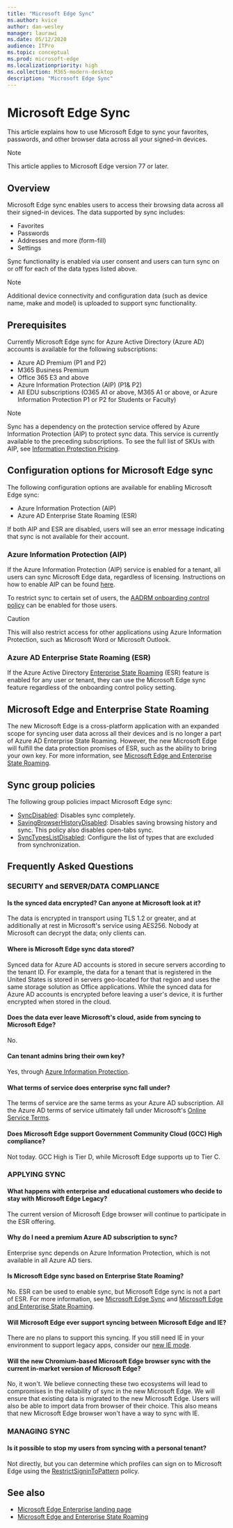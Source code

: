 ```yaml
---
title: "Microsoft Edge Sync"
ms.author: kvice
author: dan-wesley
manager: laurawi
ms.date: 05/12/2020
audience: ITPro
ms.topic: conceptual
ms.prod: microsoft-edge
ms.localizationpriority: high
ms.collection: M365-modern-desktop
description: "Microsoft Edge Sync"
---
```


# Microsoft Edge Sync

This article explains how to use Microsoft Edge to sync your favorites, passwords, and other browser data across all your signed-in devices.

> [!NOTE]
> This article applies to Microsoft Edge version 77 or later.

## Overview

Microsoft Edge sync enables users to access their browsing data across all their signed-in devices. The data supported by sync includes:

- Favorites
- Passwords
- Addresses and more (form-fill)
- Settings

Sync functionality is enabled via user consent and users can turn sync on or off for each of the data types listed above.

> [!NOTE]
> Additional device connectivity and configuration data (such as device name, make and model) is uploaded to support sync functionality.

## Prerequisites

Currently Microsoft Edge sync for Azure Active Directory (Azure AD) accounts is available for the following subscriptions:

- Azure AD Premium (P1 and P2)
- M365 Business Premium
- Office 365 E3 and above
- Azure Information Protection (AIP) (P1& P2)
- All EDU subscriptions (O365 A1 or above, M365 A1 or above, or Azure Information Protection P1 or P2 for Students or Faculty)

> [!NOTE]
> Sync has a dependency on the protection service offered by Azure Information Protection (AIP) to protect sync data. This service is currently available to the preceding subscriptions. To see the full list of SKUs with AIP, see [Information Protection Pricing](https://azure.microsoft.com/pricing/details/information-protection/).

## Configuration options for Microsoft Edge sync

The following configuration options are available for enabling Microsoft Edge sync:

- Azure Information Protection (AIP)
- Azure AD Enterprise State Roaming (ESR)

If both AIP and ESR are disabled, users will see an error message indicating that sync is not available for their account.

### Azure Information Protection (AIP)

If the Azure Information Protection (AIP) service is enabled for a tenant, all users can sync Microsoft Edge data, regardless of licensing. Instructions on how to enable AIP can be found [here](https://docs.microsoft.com/azure/information-protection/activate-office365).

To restrict sync to certain set of users, the [AADRM onboarding control policy](https://docs.microsoft.com/powershell/module/aadrm/set-aadrmonboardingcontrolpolicy?view=azureipps) can be enabled for those users.

> [!CAUTION]
> This will also restrict access for other applications using Azure Information Protection, such as Microsoft Word or Microsoft Outlook.

### Azure AD Enterprise State Roaming (ESR)

If the Azure Active Directory [Enterprise State Roaming](https://docs.microsoft.com/azure/active-directory/devices/enterprise-state-roaming-overview) (ESR) feature is enabled for any user or tenant, they can use the Microsoft Edge sync feature regardless of the onboarding control policy setting.

## Microsoft Edge and Enterprise State Roaming

The new Microsoft Edge is a cross-platform application with an expanded scope for syncing user data across all their devices and is no longer a part of Azure AD Enterprise State Roaming. However, the new Microsoft Edge will fulfill the data protection promises of ESR, such as the ability to bring your own key. For more information, see [Microsoft Edge and Enterprise State Roaming](microsoft-edge-enterprise-state-roaming.md).

## Sync group policies

The following group policies impact Microsoft Edge sync:

- [SyncDisabled](https://docs.microsoft.com/deployedge/microsoft-edge-policies#syncdisabled): Disables sync completely.
- [SavingBrowserHistoryDisabled](https://docs.microsoft.com/deployedge/microsoft-edge-policies#savingbrowserhistorydisabled): Disables saving browsing history and sync. This policy also disables open-tabs sync.
- [SyncTypesListDisabled](https://docs.microsoft.com/DeployEdge/microsoft-edge-policies#synctypeslistdisabled): Configure the list of types that are excluded from synchronization.

## Frequently Asked Questions

### SECURITY and SERVER/DATA COMPLIANCE

#### Is the synced data encrypted? Can anyone at Microsoft look at it?

The data is encrypted in transport using TLS 1.2 or greater, and at additionally at rest in Microsoft's service using AES256. Nobody at Microsoft can decrypt the data; only clients can.

#### Where is Microsoft Edge sync data stored?

Synced data for Azure AD accounts is stored in secure servers according to the tenant ID. For example, the data for a tenant that is registered in the United States is stored in servers geo-located for that region and uses the same storage solution as Office applications. While the synced data for Azure AD accounts is encrypted before leaving a user's device, it is further encrypted when stored in the cloud.

#### Does the data ever leave Microsoft's cloud, aside from syncing to Microsoft Edge?

No.

#### Can tenant admins bring their own key?

Yes, through [Azure Information Protection](https://azure.microsoft.com/services/information-protection/).

#### What terms of service does enterprise sync fall under?

The terms of service are the same terms as your Azure AD subscription. All the Azure AD terms of service ultimately fall under Microsoft's [Online Service Terms](https://www.microsoft.com/licensing/product-licensing/products).

#### Does Microsoft Edge support Government Community Cloud (GCC) High compliance?

Not today. GCC High is Tier D, while Microsoft Edge supports up to Tier C.

### APPLYING SYNC

#### What happens with enterprise and educational customers who decide to stay with Microsoft Edge Legacy?

The current version of Microsoft Edge browser will continue to participate in the ESR offering.

#### Why do I need a premium Azure AD subscription to sync?

Enterprise sync depends on Azure Information Protection, which is not available in all Azure AD tiers.

#### Is Microsoft Edge sync based on Enterprise State Roaming?

No. ESR can be used to enable sync, but Microsoft Edge sync is not a part of ESR. For more information, see [Microsoft Edge Sync](microsoft-edge-enterprise-sync.md) and [Microsoft Edge and Enterprise State Roaming](microsoft-edge-enterprise-state-roaming.md).

#### Will Microsoft Edge ever support syncing between Microsoft Edge and IE?

There are no plans to support this syncing. If you still need IE in your environment to support legacy apps, consider our [new IE mode](https://docs.microsoft.com/deployedge/edge-ie-mode).

#### Will the new Chromium-based Microsoft Edge browser sync with the current in-market version of Microsoft Edge?

No, it won't. We believe connecting these two ecosystems will lead to compromises in the reliability of sync in the new Microsoft Edge. We will ensure that existing data is migrated to the new Microsoft Edge. Users will also be able to import data from browser of their choice. This also means that new Microsoft Edge browser won't have a way to sync with IE.

### MANAGING SYNC

#### Is it possible to stop my users from syncing with a personal tenant?

Not directly, but you can determine which profiles can sign on to Microsoft Edge using the [RestrictSigninToPattern](https://docs.microsoft.com/deployedge/microsoft-edge-policies#restrictsignintopattern) policy.

## See also

- [Microsoft Edge Enterprise landing page](https://aka.ms/EdgeEnterprise)
- [Microsoft Edge and Enterprise State Roaming](microsoft-edge-enterprise-state-roaming.md)
